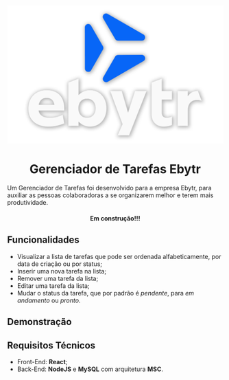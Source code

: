 <p align="center" width="20%">
  <img src="https://github.com/TiLourinho/desafio-tecnico-ebytr/blob/main/client/src/images/ebytr-logo.png" alt="Ebytr logo">
</p>

<h1 align="center">Gerenciador de Tarefas Ebytr</h1>

Um Gerenciador de Tarefas foi desenvolvido para a empresa Ebytr, para auxiliar as pessoas colaboradoras a se organizarem melhor e terem mais produtividade.

<h4 align="center">Em construção!!!</h4>

## Funcionalidades

- Visualizar a lista de tarefas que pode ser ordenada alfabeticamente, por data de criação ou por status;
- Inserir uma nova tarefa na lista;
- Remover uma tarefa da lista;
- Editar uma tarefa da lista;
- Mudar o status da tarefa, que por padrão é _pendente_, para _em andamento_ ou _pronto_.

## Demonstração

<p align="center>
  <img src="https://github.com/TiLourinho/desafio-tecnico-ebytr/blob/main/client/src/images/ebytr-01.png" alt="Gerenciador de Tarefas sem tarefas registradas">
</p>
<p align="center>
  <img src="https://github.com/TiLourinho/desafio-tecnico-ebytr/blob/main/client/src/images/ebytr-02.png" alt="Gerenciador de Tarefas com algumas tarefas registradas">
</p>

## Requisitos Técnicos

- Front-End: **React**;
- Back-End: **NodeJS** e **MySQL** com arquitetura **MSC**.


